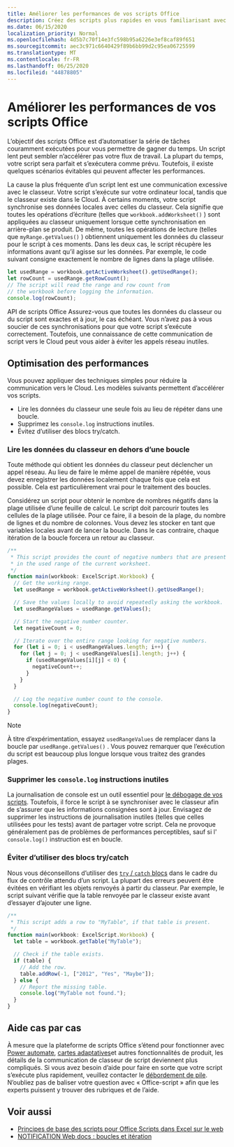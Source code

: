 ```yaml
---
title: Améliorer les performances de vos scripts Office
description: Créez des scripts plus rapides en vous familiarisant avec la communication entre le classeur Excel et votre script.
ms.date: 06/15/2020
localization_priority: Normal
ms.openlocfilehash: 4d5b7c70f14e3fc598b95a6226e3ef8caf89f651
ms.sourcegitcommit: aec3c971c6640429f89b6bb99d2c95ea06725599
ms.translationtype: MT
ms.contentlocale: fr-FR
ms.lasthandoff: 06/25/2020
ms.locfileid: "44878805"
---
```

# <a name="improve-the-performance-of-your-office-scripts"></a>Améliorer les performances de vos scripts Office

L’objectif des scripts Office est d’automatiser la série de tâches couramment exécutées pour vous permettre de gagner du temps. Un script lent peut sembler n’accélérer pas votre flux de travail. La plupart du temps, votre script sera parfait et s’exécutera comme prévu. Toutefois, il existe quelques scénarios évitables qui peuvent affecter les performances.

La cause la plus fréquente d’un script lent est une communication excessive avec le classeur. Votre script s’exécute sur votre ordinateur local, tandis que le classeur existe dans le Cloud. À certains moments, votre script synchronise ses données locales avec celles du classeur. Cela signifie que toutes les opérations d’écriture (telles que `workbook.addWorksheet()` ) sont appliquées au classeur uniquement lorsque cette synchronisation en arrière-plan se produit. De même, toutes les opérations de lecture (telles que `myRange.getValues()` ) obtiennent uniquement les données du classeur pour le script à ces moments. Dans les deux cas, le script récupère les informations avant qu’il agisse sur les données. Par exemple, le code suivant consigne exactement le nombre de lignes dans la plage utilisée.

```TypeScript
let usedRange = workbook.getActiveWorksheet().getUsedRange();
let rowCount = usedRange.getRowCount();
// The script will read the range and row count from
// the workbook before logging the information.
console.log(rowCount);
```

API de scripts Office Assurez-vous que toutes les données du classeur ou du script sont exactes et à jour, le cas échéant. Vous n’avez pas à vous soucier de ces synchronisations pour que votre script s’exécute correctement. Toutefois, une connaissance de cette communication de script vers le Cloud peut vous aider à éviter les appels réseau inutiles.

## <a name="performance-optimizations"></a>Optimisation des performances

Vous pouvez appliquer des techniques simples pour réduire la communication vers le Cloud. Les modèles suivants permettent d’accélérer vos scripts.

- Lire les données du classeur une seule fois au lieu de répéter dans une boucle.
- Supprimez les `console.log` instructions inutiles.
- Évitez d’utiliser des blocs try/catch.

### <a name="read-workbook-data-outside-of-a-loop"></a>Lire les données du classeur en dehors d’une boucle

Toute méthode qui obtient les données du classeur peut déclencher un appel réseau. Au lieu de faire le même appel de manière répétée, vous devez enregistrer les données localement chaque fois que cela est possible. Cela est particulièrement vrai pour le traitement des boucles.

Considérez un script pour obtenir le nombre de nombres négatifs dans la plage utilisée d’une feuille de calcul. Le script doit parcourir toutes les cellules de la plage utilisée. Pour ce faire, il a besoin de la plage, du nombre de lignes et du nombre de colonnes. Vous devez les stocker en tant que variables locales avant de lancer la boucle. Dans le cas contraire, chaque itération de la boucle forcera un retour au classeur.

```TypeScript
/**
 * This script provides the count of negative numbers that are present
 * in the used range of the current worksheet.
 */
function main(workbook: ExcelScript.Workbook) {
  // Get the working range.
  let usedRange = workbook.getActiveWorksheet().getUsedRange();

  // Save the values locally to avoid repeatedly asking the workbook.
  let usedRangeValues = usedRange.getValues();

  // Start the negative number counter.
  let negativeCount = 0;

  // Iterate over the entire range looking for negative numbers.
  for (let i = 0; i < usedRangeValues.length; i++) {
    for (let j = 0; j < usedRangeValues[i].length; j++) {
      if (usedRangeValues[i][j] < 0) {
        negativeCount++;
      }
    }
  }

  // Log the negative number count to the console.
  console.log(negativeCount);
}
```

> [!NOTE]
> À titre d’expérimentation, essayez `usedRangeValues` de remplacer dans la boucle par `usedRange.getValues()` . Vous pouvez remarquer que l’exécution du script est beaucoup plus longue lorsque vous traitez des grandes plages.

### <a name="remove-unnecessary-consolelog-statements"></a>Supprimer les `console.log` instructions inutiles

La journalisation de console est un outil essentiel pour [le débogage de vos scripts](../testing/troubleshooting.md). Toutefois, il force le script à se synchroniser avec le classeur afin de s’assurer que les informations consignées sont à jour. Envisagez de supprimer les instructions de journalisation inutiles (telles que celles utilisées pour les tests) avant de partager votre script. Cela ne provoque généralement pas de problèmes de performances perceptibles, sauf si l' `console.log()` instruction est en boucle.

### <a name="avoid-using-trycatch-blocks"></a>Éviter d’utiliser des blocs try/catch

Nous vous déconseillons d’utiliser des [ `try` / `catch` blocs](https://developer.mozilla.org/docs/Web/JavaScript/Reference/Statements/try...catch) dans le cadre du flux de contrôle attendu d’un script. La plupart des erreurs peuvent être évitées en vérifiant les objets renvoyés à partir du classeur. Par exemple, le script suivant vérifie que la table renvoyée par le classeur existe avant d’essayer d’ajouter une ligne.

```TypeScript
/**
 * This script adds a row to "MyTable", if that table is present.
 */
function main(workbook: ExcelScript.Workbook) {
  let table = workbook.getTable("MyTable");

  // Check if the table exists.
  if (table) {
    // Add the row.
    table.addRow(-1, ["2012", "Yes", "Maybe"]);
  } else {
    // Report the missing table.
    console.log("MyTable not found.");
  }
}
```

## <a name="case-by-case-help"></a>Aide cas par cas

À mesure que la plateforme de scripts Office s’étend pour fonctionner avec [Power automate](https://flow.microsoft.com/), [cartes adaptatives](https://docs.microsoft.com/adaptive-cards)et autres fonctionnalités de produit, les détails de la communication de classeur de script deviennent plus compliqués. Si vous avez besoin d’aide pour faire en sorte que votre script s’exécute plus rapidement, veuillez contacter le [débordement de pile](https://stackoverflow.com/questions/tagged/office-scripts). N’oubliez pas de baliser votre question avec « Office-script » afin que les experts puissent y trouver des rubriques et de l’aide.

## <a name="see-also"></a>Voir aussi

- [Principes de base des scripts pour Office Scripts dans Excel sur le web](scripting-fundamentals.md)
- [NOTIFICATION Web docs : boucles et itération](https://developer.mozilla.org/docs/Web/JavaScript/Guide/Loops_and_iteration)
